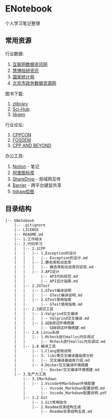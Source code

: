 # ENotebook

个人学习笔记整理  

## 常用资源

行业数据:  

1. [互联网数据资讯网](http://www.199it.com/)  
2. [慧博投研资讯](http://www.hibor.com.cn/)  
3. [国家统计局](https://data.stats.gov.cn/)  
4. [北京市政务数据资源网](https://data.beijing.gov.cn/zyml/index.htm)  

图书下载:

1. [zlibrary](https://book4you.org/)  
2. [Sci-Hub](https://sci-hub.se/)  
3. [libgen](http://libgen.gs/)  

行业论坛:

1. [CPPCON](https://cppcon.org/)  
2. [FOSDEM](https://fosdem.org/2022/)  
3. [CPP AND BEYOND](https://cppandbeyond.com/)  

办公工具:

1. [Notion](https://www.notion.so/) - 笔记  
2. [阿里图标库](https://www.iconfont.cn/)  
3. [ShareDrop](https://www.sharedrop.io/) - 局域网互传  
4. [Barrier](https://github.com/debauchee/barrier) - 跨平台键鼠共享  
5. [tldraw绘图](https://www.tldraw.com/)  

## 目录结构

``` txt
|-- ENotebook  
    |-- .gitignore
    |-- LICENSE
    |-- README.md
    |-- 1.工作相关
    |-- 2.代码学习
    |   |-- 2.1CPP
    |   |   |-- 1.Exception的设计
    |   |   |   |-- Exception的设计.md
    |   |   |-- 2.静态库和动态库
    |   |   |   |-- 静态库和动态库的实现.md
    |   |   |-- 3.API设计
    |   |       |-- API代码规范.md
    |   |       |-- API设计指南.md
    |   |-- 2.2GTest
    |   |   |-- 1.GTest编译说明
    |   |   |   |-- GTest编译说明.md
    |   |   |-- 2.GTest使用指南
    |   |       |-- GTest使用指南.md
    |   |-- 2.3调试工具
    |   |   |-- 1.Valgrind交叉编译
    |   |   |   |-- Valgrind交叉编译.md
    |   |   |-- 2.GDB调试环境搭建
    |   |       |-- GDB调试环境搭建.md
    |   |-- 2.6 Linux系统
    |   |   |-- 1.Mcheck进行malloc内存调试
    |   |       |-- Mcheck进行malloc内存调试.md
    |   |-- 2.8 编译工具
    |       |-- 1.Clang使用说明
    |       |-- 3. libc等交叉编译基础库分析
    |       |   |-- 交叉编译基础库介绍.md
    |       |-- 4.Docker交叉编译环境搭建
    |           |-- Docker交叉编译环境搭建.md
    |-- 3.生产力工具
        |-- 3.1Markdown
        |   |-- 1.Vscode中Markdown环境配置
        |       |-- Vscode_Markdown配置说明.md
        |       |-- Vscode_Markdown配置说明.pdf
        |-- 3.2 Git
            |-- 1.Git常用指令
            |-- 2.Readme目录结构生成
                |-- Readme目录结构生成.md
```
